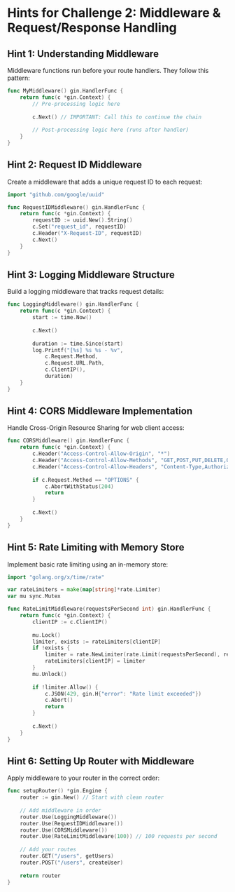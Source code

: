 # Hints for Challenge 2: Middleware & Request/Response Handling

## Hint 1: Understanding Middleware

Middleware functions run before your route handlers. They follow this pattern:

```go
func MyMiddleware() gin.HandlerFunc {
    return func(c *gin.Context) {
        // Pre-processing logic here
        
        c.Next() // IMPORTANT: Call this to continue the chain
        
        // Post-processing logic here (runs after handler)
    }
}
```

## Hint 2: Request ID Middleware

Create a middleware that adds a unique request ID to each request:

```go
import "github.com/google/uuid"

func RequestIDMiddleware() gin.HandlerFunc {
    return func(c *gin.Context) {
        requestID := uuid.New().String()
        c.Set("request_id", requestID)
        c.Header("X-Request-ID", requestID)
        c.Next()
    }
}
```

## Hint 3: Logging Middleware Structure

Build a logging middleware that tracks request details:

```go
func LoggingMiddleware() gin.HandlerFunc {
    return func(c *gin.Context) {
        start := time.Now()
        
        c.Next()
        
        duration := time.Since(start)
        log.Printf("[%s] %s %s - %v", 
            c.Request.Method, 
            c.Request.URL.Path, 
            c.ClientIP(), 
            duration)
    }
}
```

## Hint 4: CORS Middleware Implementation

Handle Cross-Origin Resource Sharing for web client access:

```go
func CORSMiddleware() gin.HandlerFunc {
    return func(c *gin.Context) {
        c.Header("Access-Control-Allow-Origin", "*")
        c.Header("Access-Control-Allow-Methods", "GET,POST,PUT,DELETE,OPTIONS")
        c.Header("Access-Control-Allow-Headers", "Content-Type,Authorization,X-Request-ID")
        
        if c.Request.Method == "OPTIONS" {
            c.AbortWithStatus(204)
            return
        }
        
        c.Next()
    }
}
```

## Hint 5: Rate Limiting with Memory Store

Implement basic rate limiting using an in-memory store:

```go
import "golang.org/x/time/rate"

var rateLimiters = make(map[string]*rate.Limiter)
var mu sync.Mutex

func RateLimitMiddleware(requestsPerSecond int) gin.HandlerFunc {
    return func(c *gin.Context) {
        clientIP := c.ClientIP()
        
        mu.Lock()
        limiter, exists := rateLimiters[clientIP]
        if !exists {
            limiter = rate.NewLimiter(rate.Limit(requestsPerSecond), requestsPerSecond*2)
            rateLimiters[clientIP] = limiter
        }
        mu.Unlock()
        
        if !limiter.Allow() {
            c.JSON(429, gin.H{"error": "Rate limit exceeded"})
            c.Abort()
            return
        }
        
        c.Next()
    }
}
```

## Hint 6: Setting Up Router with Middleware

Apply middleware to your router in the correct order:

```go
func setupRouter() *gin.Engine {
    router := gin.New() // Start with clean router
    
    // Add middleware in order
    router.Use(LoggingMiddleware())
    router.Use(RequestIDMiddleware())
    router.Use(CORSMiddleware())
    router.Use(RateLimitMiddleware(100)) // 100 requests per second
    
    // Add your routes
    router.GET("/users", getUsers)
    router.POST("/users", createUser)
    
    return router
}
``` 